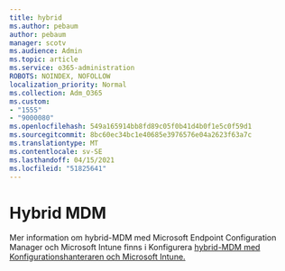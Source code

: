 ```yaml
---
title: hybrid
ms.author: pebaum
author: pebaum
manager: scotv
ms.audience: Admin
ms.topic: article
ms.service: o365-administration
ROBOTS: NOINDEX, NOFOLLOW
localization_priority: Normal
ms.collection: Adm_O365
ms.custom:
- "1555"
- "9000080"
ms.openlocfilehash: 549a165914bb8fd89c05f0b41d4b0f1e5c0f59d1
ms.sourcegitcommit: 8bc60ec34bc1e40685e3976576e04a2623f63a7c
ms.translationtype: MT
ms.contentlocale: sv-SE
ms.lasthandoff: 04/15/2021
ms.locfileid: "51825641"
---
```

# <a name="hybrid-mdm"></a>Hybrid MDM

Mer information om hybrid-MDM med Microsoft Endpoint Configuration Manager och Microsoft Intune finns i Konfigurera [hybrid-MDM med Konfigurationshanteraren och Microsoft Intune.](https://docs.microsoft.com/configmgr/mdm/deploy-use/setup-hybrid-mdm)